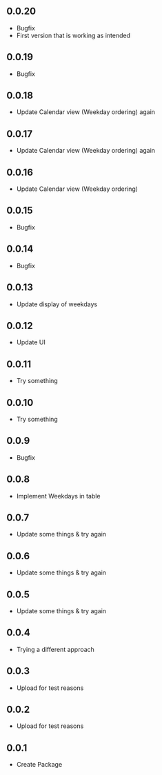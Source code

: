 ## 0.0.20

* Bugfix
* First version that is working as intended

## 0.0.19

* Bugfix

## 0.0.18

* Update Calendar view (Weekday ordering) again

## 0.0.17

* Update Calendar view (Weekday ordering) again

## 0.0.16

* Update Calendar view (Weekday ordering)

## 0.0.15

* Bugfix

## 0.0.14

* Bugfix

## 0.0.13

* Update display of weekdays

## 0.0.12

* Update UI

## 0.0.11

* Try something

## 0.0.10

* Try something

## 0.0.9

* Bugfix

## 0.0.8

* Implement Weekdays in table

## 0.0.7

* Update some things & try again

## 0.0.6

* Update some things & try again

## 0.0.5

* Update some things & try again

## 0.0.4

* Trying a different approach

## 0.0.3

* Upload for test reasons

## 0.0.2

* Upload for test reasons

## 0.0.1

* Create Package

